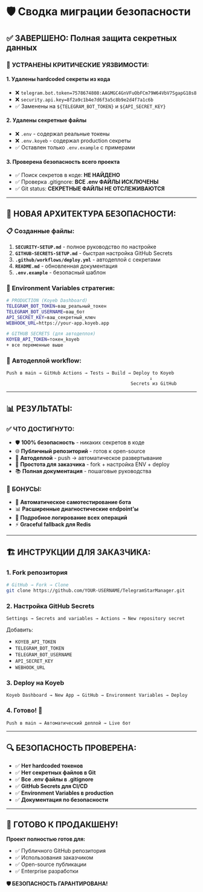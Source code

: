 # 🛡️ Сводка миграции безопасности

## ✅ ЗАВЕРШЕНО: Полная защита секретных данных

### 🚨 **УСТРАНЕНЫ КРИТИЧЕСКИЕ УЯЗВИМОСТИ:**

#### 1. **Удалены hardcoded секреты из кода**
- ❌ `telegram.bot.token=7578674808:AAGMGC4GnVFuObFCm79W64VbV7SgapG18s8`
- ❌ `security.api.key=8f2a9c1b4e7d6f3a5c8b9e2d4f7a1c6b`
- ✅ Заменены на `${TELEGRAM_BOT_TOKEN}` и `${API_SECRET_KEY}`

#### 2. **Удалены секретные файлы**
- ❌ `.env` - содержал реальные токены
- ❌ `.env.koyeb` - содержал production секреты
- ✅ Оставлен только `.env.example` с примерами

#### 3. **Проверена безопасность всего проекта**
- ✅ Поиск секретов в коде: **НЕ НАЙДЕНО**
- ✅ Проверка .gitignore: **ВСЕ .env ФАЙЛЫ ИСКЛЮЧЕНЫ**
- ✅ Git status: **СЕКРЕТНЫЕ ФАЙЛЫ НЕ ОТСЛЕЖИВАЮТСЯ**

---

## 🚀 **НОВАЯ АРХИТЕКТУРА БЕЗОПАСНОСТИ:**

### 📋 **Созданные файлы:**
1. **`SECURITY-SETUP.md`** - полное руководство по настройке
2. **`GITHUB-SECRETS-SETUP.md`** - быстрая настройка GitHub Secrets
3. **`.github/workflows/deploy.yml`** - автодеплой с секретами
4. **`README.md`** - обновленная документация
5. **`.env.example`** - безопасный шаблон

### 🔐 **Environment Variables стратегия:**
```bash
# PRODUCTION (Koyeb Dashboard)
TELEGRAM_BOT_TOKEN=ваш_реальный_токен
TELEGRAM_BOT_USERNAME=ваш_бот
API_SECRET_KEY=ваш_секретный_ключ
WEBHOOK_URL=https://your-app.koyeb.app

# GITHUB SECRETS (для автодеплоя)
KOYEB_API_TOKEN=токен_koyeb
+ все переменные выше
```

### 🎯 **Автодеплой workflow:**
```
Push в main → GitHub Actions → Tests → Build → Deploy to Koyeb
                                                     ↓
                                              Secrets из GitHub
```

---

## 📊 **РЕЗУЛЬТАТЫ:**

### ✅ **ЧТО ДОСТИГНУТО:**
- 🛡️ **100% безопасность** - никаких секретов в коде
- 🌐 **Публичный репозиторий** - готов к open-source
- 🚀 **Автодеплой** - push → автоматическое развертывание
- 👥 **Простота для заказчика** - fork + настройка ENV + deploy
- 📚 **Полная документация** - пошаговые руководства

### 🎁 **БОНУСЫ:**
- 🧪 **Автоматическое самотестирование бота**
- 📊 **Расширенные диагностические endpoint'ы**
- 📝 **Подробное логирование всех операций**
- ⚡ **Graceful fallback для Redis**

---

## 🏗️ **ИНСТРУКЦИИ ДЛЯ ЗАКАЗЧИКА:**

### 1. **Fork репозитория**
```bash
# GitHub → Fork → Clone
git clone https://github.com/YOUR-USERNAME/TelegramStarManager.git
```

### 2. **Настройка GitHub Secrets**
```
Settings → Secrets and variables → Actions → New repository secret
```
Добавить:
- `KOYEB_API_TOKEN`
- `TELEGRAM_BOT_TOKEN`
- `TELEGRAM_BOT_USERNAME`
- `API_SECRET_KEY`
- `WEBHOOK_URL`

### 3. **Deploy на Koyeb**
```
Koyeb Dashboard → New App → GitHub → Environment Variables → Deploy
```

### 4. **Готово!** 🎉
```
Push в main → Автоматический деплой → Live бот
```

---

## 🔍 **БЕЗОПАСНОСТЬ ПРОВЕРЕНА:**

- ✅ **Нет hardcoded токенов**
- ✅ **Нет секретных файлов в Git**
- ✅ **Все .env файлы в .gitignore**
- ✅ **GitHub Secrets для CI/CD**
- ✅ **Environment Variables в production**
- ✅ **Документация по безопасности**

---

## 🎯 **ГОТОВО К ПРОДАКШЕНУ!**

**Проект полностью готов для:**
- ✅ Публичного GitHub репозитория
- ✅ Использования заказчиком
- ✅ Open-source публикации
- ✅ Enterprise разработки

**🛡️ БЕЗОПАСНОСТЬ ГАРАНТИРОВАНА!**
